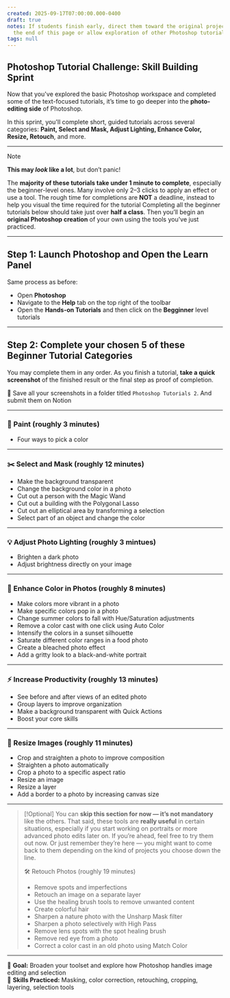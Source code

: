 ```yaml
---
created: 2025-09-17T07:00:00.000-0400
draft: true
notes: If students finish early, direct them toward the original project prompt at
  the end of this page or allow exploration of other Photoshop tutorial categories.
tags: null
---
```


## Photoshop Tutorial Challenge: Skill Building Sprint

Now that you've explored the basic Photoshop workspace and completed some of the text-focused tutorials, it’s time to go deeper into the **photo-editing side** of Photoshop.

In this sprint, you'll complete short, guided tutorials across several categories: **Paint, Select and Mask, Adjust Lighting, Enhance Color, Resize, Retouch**, and more.

---

> [!NOTE]
> **This may *look* like a lot**, but don’t panic!
>
> The **majority of these tutorials take under 1 minute to complete**, especially the beginner-level ones. Many involve only 2–3 clicks to apply an effect or use a tool.
>The rough time for completions are **NOT** a deadline, instead to help you visual the time required for the tutorial
> Completing all the beginner tutorials below should take just over **half a class**. Then you’ll begin an **original Photoshop creation** of your own using the tools you've just practiced.

---

## Step 1: Launch Photoshop and Open the Learn Panel

Same process as before:

- Open **Photoshop**
- Navigate to the **Help** tab on the top right of the toolbar
- Open the **Hands-on Tutorials** and then click on the **Begginner** level tutorials

---

## Step 2: Complete your chosen 5 of these Beginner Tutorial Categories

You may complete them in any order. As you finish a tutorial, **take a quick screenshot** of the finished result or the final step as proof of completion.

📁 Save all your screenshots in a folder titled `Photoshop Tutorials 2`. And submit them on Notion

---

### 🎨 Paint (roughly 3 minutes)

- Four ways to pick a color

---

### ✂️ Select and Mask (roughly 12 minutes)

- Make the background transparent  
- Change the background color in a photo  
- Cut out a person with the Magic Wand  
- Cut out a building with the Polygonal Lasso  
- Cut out an elliptical area by transforming a selection  
- Select part of an object and change the color

---

### 💡 Adjust Photo Lighting (roughly 3 mintues)

- Brighten a dark photo  
- Adjust brightness directly on your image

---

### 🌈 Enhance Color in Photos (roughly 8 minutes)

- Make colors more vibrant in a photo  
- Make specific colors pop in a photo  
- Change summer colors to fall with Hue/Saturation adjustments  
- Remove a color cast with one click using Auto Color  
- Intensify the colors in a sunset silhouette  
- Saturate different color ranges in a food photo  
- Create a bleached photo effect  
- Add a gritty look to a black-and-white portrait

---

### ⚡ Increase Productivity (roughly 13 minutes)

- See before and after views of an edited photo  
- Group layers to improve organization  
- Make a background transparent with Quick Actions  
- Boost your core skills

---

### 📐 Resize Images (roughly 11 minutes)

- Crop and straighten a photo to improve composition  
- Straighten a photo automatically  
- Crop a photo to a specific aspect ratio  
- Resize an image  
- Resize a layer  
- Add a border to a photo by increasing canvas size

---
>[!Optional] 
>You can **skip this section for now — it’s not mandatory** like the others.
>That said, these tools are **really useful** in certain situations, especially if you start working on portraits or more advanced photo edits later on.
>If you’re ahead, feel free to try them out now. Or just remember they’re here — you might want to come back to them depending on the kind of projects you choose down the line.
>
>🛠️ Retouch Photos (roughly 19 minutes)
>- Remove spots and imperfections  
>- Retouch an image on a separate layer  
>- Use the healing brush tools to remove unwanted content  
>- Create colorful hair  
>- Sharpen a nature photo with the Unsharp Mask filter  
>- Sharpen a photo selectively with High Pass  
>- Remove lens spots with the spot healing brush  
>- Remove red eye from a photo  
>- Correct a color cast in an old photo using Match Color

---

🎯 **Goal:** Broaden your toolset and explore how Photoshop handles image editing and selection  
🧠 **Skills Practiced:** Masking, color correction, retouching, cropping, layering, selection tools